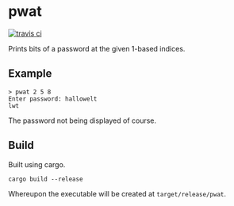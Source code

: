 # pwat

[![travis ci](https://travis-ci.org/machisuji/pwat.svg?branch=master)](https://travis-ci.org/machisuji/pwat)

Prints bits of a password at the given 1-based indices.

## Example

```
> pwat 2 5 8
Enter password: hallowelt
lwt
```

The password not being displayed of course.

## Build

Built using cargo.

```
cargo build --release
```

Whereupon the executable will be created at `target/release/pwat`.
